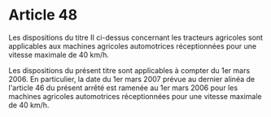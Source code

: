 # Article 48

Les dispositions du titre II ci-dessus concernant les tracteurs agricoles sont applicables aux machines agricoles automotrices réceptionnées pour une vitesse maximale de 40 km/h.

Les dispositions du présent titre sont applicables à compter du 1er mars 2006. En particulier, la date du 1er mars 2007 prévue au dernier alinéa de l'article 46 du présent arrêté est ramenée au 1er mars 2006 pour les machines agricoles automotrices réceptionnées pour une vitesse maximale de 40 km/h.
